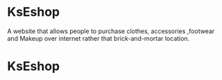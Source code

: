 # KsEshop
A website that allows people to purchase clothes, accessories ,footwear and Makeup over internet rather that brick-and-mortar location.
# KsEshop
